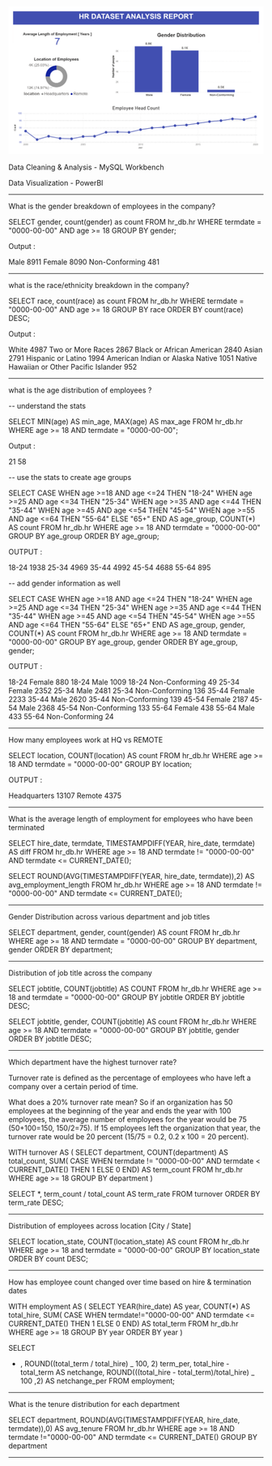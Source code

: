 <img src="./REPORT/download.png">

Data Cleaning & Analysis - MySQL Workbench

Data Visualization - PowerBI

---

What is the gender breakdown of employees in the company?

SELECT
gender, count(gender) as count
FROM hr_db.hr
WHERE termdate = "0000-00-00" AND age >= 18
GROUP BY gender;

Output :

Male 8911
Female 8090
Non-Conforming 481

---

what is the race/ethnicity breakdown in the company?

SELECT
race, count(race) as count
FROM hr_db.hr
WHERE termdate = "0000-00-00" AND age >= 18
GROUP BY race
ORDER BY count(race) DESC;

Output :

White 4987
Two or More Races 2867
Black or African American 2840
Asian 2791
Hispanic or Latino 1994
American Indian or Alaska Native 1051
Native Hawaiian or Other Pacific Islander 952

---

what is the age distribution of employees ?

-- understand the stats

SELECT
MIN(age) AS min_age, MAX(age) AS max_age
FROM hr_db.hr
WHERE age >= 18 AND termdate = "0000-00-00";

Output :

21 58

-- use the stats to create age groups

SELECT
CASE
WHEN age >=18 AND age <=24 THEN "18-24"
WHEN age >=25 AND age <=34 THEN "25-34"
WHEN age >=35 AND age <=44 THEN "35-44"
WHEN age >=45 AND age <=54 THEN "45-54"
WHEN age >=55 AND age <=64 THEN "55-64"
ELSE "65+"
END AS age_group,
COUNT(\*) AS count
FROM hr_db.hr
WHERE age >= 18 AND termdate = "0000-00-00"
GROUP BY age_group
ORDER BY age_group;

OUTPUT :

18-24 1938
25-34 4969
35-44 4992
45-54 4688
55-64 895

-- add gender information as well

SELECT
CASE
WHEN age >=18 AND age <=24 THEN "18-24"
WHEN age >=25 AND age <=34 THEN "25-34"
WHEN age >=35 AND age <=44 THEN "35-44"
WHEN age >=45 AND age <=54 THEN "45-54"
WHEN age >=55 AND age <=64 THEN "55-64"
ELSE "65+"
END AS age_group,
gender,
COUNT(\*) AS count
FROM hr_db.hr
WHERE age >= 18 AND termdate = "0000-00-00"
GROUP BY age_group, gender
ORDER BY age_group, gender;

OUTPUT :

18-24 Female 880
18-24 Male 1009
18-24 Non-Conforming 49
25-34 Female 2352
25-34 Male 2481
25-34 Non-Conforming 136
35-44 Female 2233
35-44 Male 2620
35-44 Non-Conforming 139
45-54 Female 2187
45-54 Male 2368
45-54 Non-Conforming 133
55-64 Female 438
55-64 Male 433
55-64 Non-Conforming 24

---

How many employees work at HQ vs REMOTE

SELECT
location, COUNT(location) AS count
FROM hr_db.hr
WHERE age >= 18 AND termdate = "0000-00-00"
GROUP BY location;

OUTPUT :

Headquarters 13107
Remote 4375

---

What is the average length of employment for employees who have been terminated

SELECT
hire_date, termdate, TIMESTAMPDIFF(YEAR, hire_date, termdate) AS diff
FROM hr_db.hr
WHERE age >= 18 AND termdate != "0000-00-00" AND termdate <= CURRENT_DATE();

SELECT
ROUND(AVG(TIMESTAMPDIFF(YEAR, hire_date, termdate)),2) AS avg_employment_length
FROM hr_db.hr
WHERE age >= 18 AND termdate != "0000-00-00" AND termdate <= CURRENT_DATE();

---

Gender Distribution across various department and job titles

SELECT
department, gender, count(gender) AS count
FROM hr_db.hr
WHERE age >= 18 AND termdate = "0000-00-00"
GROUP BY department, gender
ORDER BY department;

---

Distribution of job title across the company

SELECT
jobtitle, COUNT(jobtitle) AS COUNT
FROM hr_db.hr
WHERE age >= 18 and termdate = "0000-00-00"
GROUP BY jobtitle
ORDER BY jobtitle DESC;

SELECT
jobtitle, gender, COUNT(jobtitle) AS count
FROM hr_db.hr
WHERE age >= 18 AND termdate = "0000-00-00"
GROUP BY jobtitle, gender
ORDER BY jobtitle DESC;

---

Which department have the highest turnover rate?

Turnover rate is defined as the percentage of employees who have left a company
over a certain period of time.

What does a 20% turnover rate mean?
So if an organization has 50 employees at the beginning of the year and
ends the year with 100 employees,
the average number of employees for the year would be 75 (50+100=150, 150/2=75).
If 15 employees left the organization that year,
the turnover rate would be 20 percent (15/75 = 0.2, 0.2 x 100 = 20 percent).

WITH turnover AS (
SELECT
department,
COUNT(department) AS total_count,
SUM( CASE WHEN termdate != "0000-00-00" AND termdate < CURRENT_DATE() THEN 1 ELSE 0 END) AS term_count
FROM hr_db.hr
WHERE age >= 18
GROUP BY department
)

SELECT
\*, term_count / total_count AS term_rate
FROM turnover
ORDER BY term_rate DESC;

---

Distribution of employees across location [City / State]

SELECT
location_state, COUNT(location_state) AS count
FROM hr_db.hr
WHERE age >= 18 and termdate = "0000-00-00"
GROUP BY location_state
ORDER BY count DESC;

---

How has employee count changed over time based on hire & termination dates

WITH employment AS (
SELECT
YEAR(hire_date) AS year,
COUNT(\*) AS total_hire,
SUM( CASE WHEN termdate!="0000-00-00" AND termdate <= CURRENT_DATE() THEN 1 ELSE 0 END) AS total_term
FROM hr_db.hr
WHERE age >= 18
GROUP BY year
ORDER BY year
)

SELECT

- ,
  ROUND((total_term / total_hire) _ 100, 2) term_per,
  total_hire - total_term AS netchange,
  ROUND(((total_hire - total_term)/total_hire) _ 100 ,2) AS netchange_per
  FROM employment;

---

What is the tenure distribution for each department

SELECT
department,
ROUND(AVG(TIMESTAMPDIFF(YEAR, hire_date, termdate)),0) AS avg_tenure
FROM hr_db.hr
WHERE age >= 18 AND termdate !="0000-00-00" AND termdate <= CURRENT_DATE()
GROUP BY department

---
